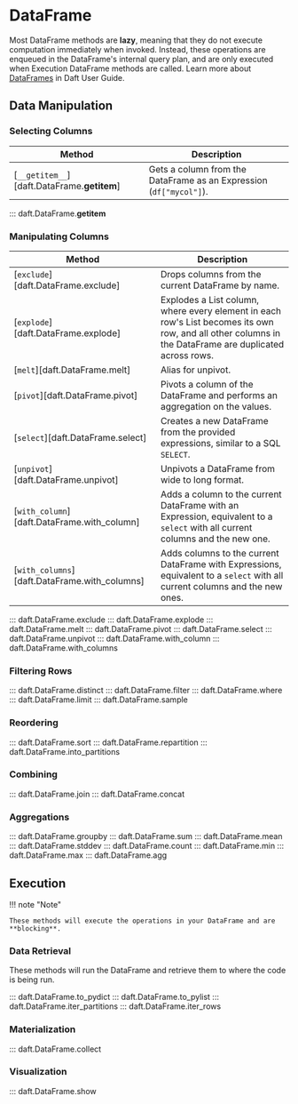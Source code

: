# DataFrame

Most DataFrame methods are **lazy**, meaning that they do not execute computation immediately when invoked. Instead, these operations are enqueued in the DataFrame's internal query plan, and are only executed when Execution DataFrame methods are called. Learn more about [DataFrames](../core_concepts.md#dataframe) in Daft User Guide.

<!-- ::: daft.DataFrame
    options:
        filters: ["!^_[^_]", "!__repr__", "!__column_input_to_expression", "!__builder"] -->

## Data Manipulation

### Selecting Columns

<!-- BEGIN GENERATED TABLE -->
| Method | Description |
|--------|-------------|
| [`__getitem__`][daft.DataFrame.__getitem__] | Gets a column from the DataFrame as an Expression (``df["mycol"]``). |
<!-- END GENERATED TABLE -->

::: daft.DataFrame.__getitem__

### Manipulating Columns

<!-- BEGIN GENERATED TABLE -->
| Method | Description |
|--------|-------------|
| [`exclude`][daft.DataFrame.exclude] | Drops columns from the current DataFrame by name. |
| [`explode`][daft.DataFrame.explode] | Explodes a List column, where every element in each row's List becomes its own row, and all other columns in the DataFrame are duplicated across rows. |
| [`melt`][daft.DataFrame.melt] | Alias for unpivot. |
| [`pivot`][daft.DataFrame.pivot] | Pivots a column of the DataFrame and performs an aggregation on the values. |
| [`select`][daft.DataFrame.select] | Creates a new DataFrame from the provided expressions, similar to a SQL ``SELECT``. |
| [`unpivot`][daft.DataFrame.unpivot] | Unpivots a DataFrame from wide to long format. |
| [`with_column`][daft.DataFrame.with_column] | Adds a column to the current DataFrame with an Expression, equivalent to a ``select`` with all current columns and the new one. |
| [`with_columns`][daft.DataFrame.with_columns] | Adds columns to the current DataFrame with Expressions, equivalent to a ``select`` with all current columns and the new ones. |
<!-- END GENERATED TABLE -->

::: daft.DataFrame.exclude
::: daft.DataFrame.explode
::: daft.DataFrame.melt
::: daft.DataFrame.pivot
::: daft.DataFrame.select
::: daft.DataFrame.unpivot
::: daft.DataFrame.with_column
::: daft.DataFrame.with_columns

### Filtering Rows

::: daft.DataFrame.distinct
::: daft.DataFrame.filter
::: daft.DataFrame.where
::: daft.DataFrame.limit
::: daft.DataFrame.sample

### Reordering

::: daft.DataFrame.sort
::: daft.DataFrame.repartition
::: daft.DataFrame.into_partitions

### Combining

::: daft.DataFrame.join
::: daft.DataFrame.concat

### Aggregations

::: daft.DataFrame.groupby
::: daft.DataFrame.sum
::: daft.DataFrame.mean
::: daft.DataFrame.stddev
::: daft.DataFrame.count
::: daft.DataFrame.min
::: daft.DataFrame.max
::: daft.DataFrame.agg

## Execution

!!! note "Note"

    These methods will execute the operations in your DataFrame and are **blocking**.

### Data Retrieval

These methods will run the DataFrame and retrieve them to where the code is being run.

::: daft.DataFrame.to_pydict
::: daft.DataFrame.to_pylist
::: daft.DataFrame.iter_partitions
::: daft.DataFrame.iter_rows

### Materialization

::: daft.DataFrame.collect

### Visualization

::: daft.DataFrame.show
